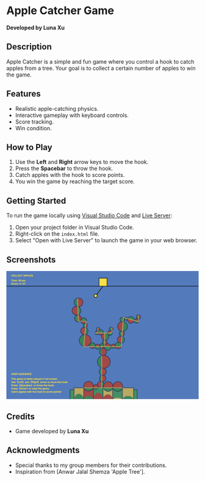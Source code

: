 # Apple Catcher Game

**Developed by Luna Xu**

## Description
Apple Catcher is a simple and fun game where you control a hook to catch apples from a tree. Your goal is to collect a certain number of apples to win the game.

## Features
- Realistic apple-catching physics.
- Interactive gameplay with keyboard controls.
- Score tracking.
- Win condition.

## How to Play
1. Use the **Left** and **Right** arrow keys to move the hook.
2. Press the **Spacebar** to throw the hook.
3. Catch apples with the hook to score points.
4. You win the game by reaching the target score.

## Getting Started
To run the game locally using [Visual Studio Code](https://code.visualstudio.com/) and [Live Server](https://marketplace.visualstudio.com/items?itemName=ritwickdey.LiveServer):

1. Open your project folder in Visual Studio Code.
2. Right-click on the `index.html` file.
3. Select "Open with Live Server" to launch the game in your web browser.

## Screenshots
![Game Screenshot 1](ss.png)

## Credits
- Game developed by **Luna Xu**

## Acknowledgments
- Special thanks to my group members for their contributions.
- Inspiration from [Anwar Jalal Shemza 'Apple Tree'].
